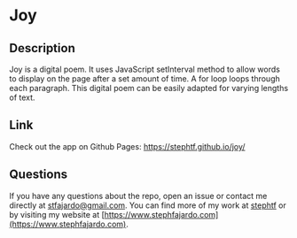 # Joy 

## Description 
Joy is a digital poem. It uses JavaScript setInterval method to allow words to display on the page after a set amount of time. A for loop loops through each paragraph. This digital poem can be easily adapted for varying lengths of text. 

## Link 
Check out the app on Github Pages: https://stephtf.github.io/joy/

## Questions 

If you have any questions about the repo, open an issue or contact me directly at stfajardo@gmail.com. You can find more of my work at [stephtf](https://github.com/stephtf/) or by visiting my website at [https://www.stephfajardo.com](https://www.stephfajardo.com).
